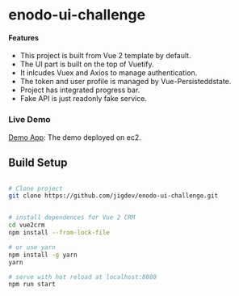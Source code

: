 # enodo-ui-challenge

#### Features

* This project is built from Vue 2 template by default.
* The UI part is built on the top of Vuetify.
* It inlcudes Vuex and Axios to manage authentication.
* The token and user profile is managed by Vue-Persisteddstate.
* Project has integrated progress bar.
* Fake API is just readonly fake service.



### Live Demo

[Demo App](http://ec2-54-165-53-18.compute-1.amazonaws.com):  The demo deployed on ec2.


## Build Setup

``` bash

# Clone project
git clone https://github.com/jigdev/enodo-ui-challenge.git


# install dependences for Vue 2 CRM
cd vue2crm
npm install --from-lock-file

# or use yarn
npm install -g yarn
yarn

# serve with hot reload at localhost:8080
npm run start



